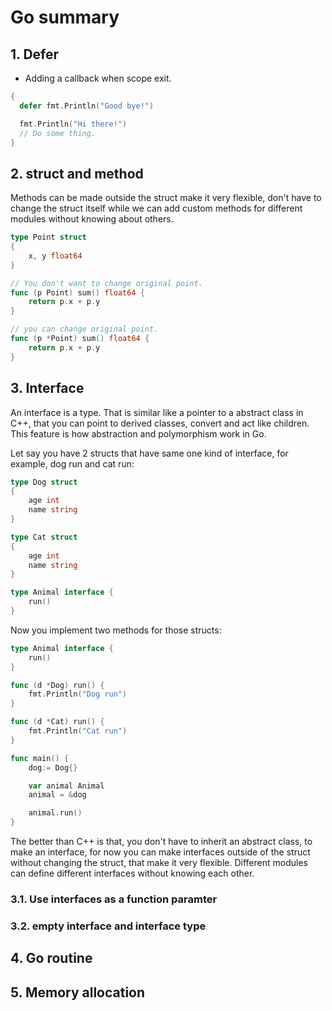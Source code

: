 # Go summary

## 1. Defer

- Adding a callback when scope exit.

```go
{
  defer fmt.Println("Good bye!")

  fmt.Println("Hi there!")
  // Do some thing.
}
```

## 2. struct and method

Methods can be made outside the struct make it very flexible, don't have to change the struct itself while we can add custom methods for different modules without knowing about others.

```go
type Point struct
{
	x, y float64
}

// You don't want to change original point.
func (p Point) sum() float64 {
	return p.x + p.y
}

// you can change original point.
func (p *Point) sum() float64 {
	return p.x + p.y
}
```

## 3. Interface

An interface is a type. That is similar like a pointer to a abstract class in C++, that you can point to derived classes, convert and act like children.
This feature is how abstraction and polymorphism work in Go.

Let say you have 2 structs that have same one kind of interface, for example, dog run and cat run:

```go
type Dog struct
{
	age int
	name string
}

type Cat struct
{
	age int
	name string
}

type Animal interface {
	run()
}
```

Now you implement two methods for those structs:

```go
type Animal interface {
	run()
}

func (d *Dog) run() {
	fmt.Println("Dog run")
}

func (d *Cat) run() {
	fmt.Println("Cat run")
}

func main() {
	dog:= Dog{}

	var animal Animal
	animal = &dog

	animal.run()
}
```

The better than C++ is that, you don't have to inherit an abstract class, to make an interface, for now you can make interfaces outside of the struct without changing the struct, that make it very flexible. Different modules can define different interfaces without knowing each other.

### 3.1. Use interfaces as a function paramter

### 3.2. empty interface and interface type

## 4. Go routine

## 5. Memory allocation
